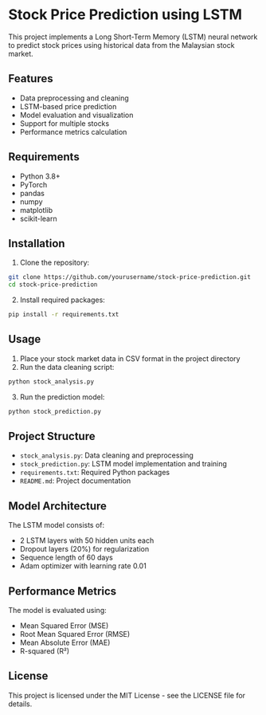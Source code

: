 # Stock Price Prediction using LSTM

This project implements a Long Short-Term Memory (LSTM) neural network to predict stock prices using historical data from the Malaysian stock market.

## Features

- Data preprocessing and cleaning
- LSTM-based price prediction
- Model evaluation and visualization
- Support for multiple stocks
- Performance metrics calculation

## Requirements

- Python 3.8+
- PyTorch
- pandas
- numpy
- matplotlib
- scikit-learn

## Installation

1. Clone the repository:
```bash
git clone https://github.com/yourusername/stock-price-prediction.git
cd stock-price-prediction
```

2. Install required packages:
```bash
pip install -r requirements.txt
```

## Usage

1. Place your stock market data in CSV format in the project directory
2. Run the data cleaning script:
```bash
python stock_analysis.py
```

3. Run the prediction model:
```bash
python stock_prediction.py
```

## Project Structure

- `stock_analysis.py`: Data cleaning and preprocessing
- `stock_prediction.py`: LSTM model implementation and training
- `requirements.txt`: Required Python packages
- `README.md`: Project documentation

## Model Architecture

The LSTM model consists of:
- 2 LSTM layers with 50 hidden units each
- Dropout layers (20%) for regularization
- Sequence length of 60 days
- Adam optimizer with learning rate 0.01

## Performance Metrics

The model is evaluated using:
- Mean Squared Error (MSE)
- Root Mean Squared Error (RMSE)
- Mean Absolute Error (MAE)
- R-squared (R²)

## License

This project is licensed under the MIT License - see the LICENSE file for details. 